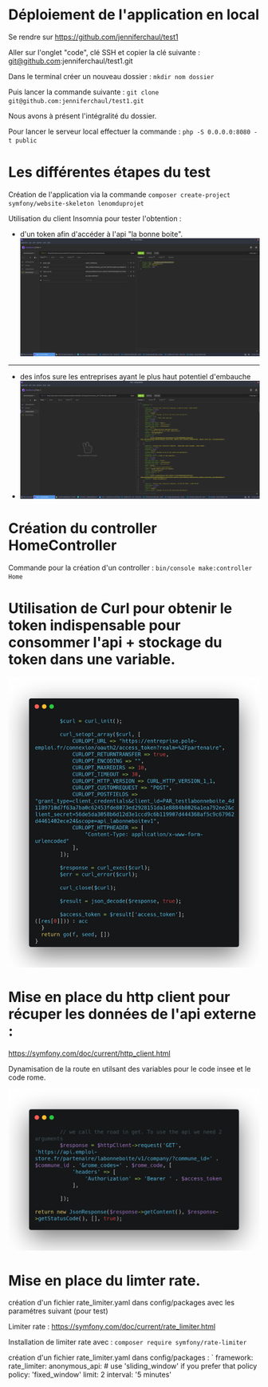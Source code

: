 # Déploiement de l'application en local 

Se rendre sur https://github.com/jenniferchaul/test1

Aller sur l'onglet "code", clé SSH et copier la clé suivante : git@github.com:jenniferchaul/test1.git

Dans le terminal créer un nouveau dossier  : `mkdir nom dossier`

Puis lancer la commande suivante : `git clone git@github.com:jenniferchaul/test1.git`

Nous avons à présent l'intégralité du dossier.

Pour lancer le serveur local effectuer la commande : `php -S 0.0.0.0:8080 -t public`





# Les différentes étapes du test

Création de l'application via la commande `composer create-project symfony/website-skeleton lenomduprojet`

Utilisation du client Insomnia pour tester l'obtention :

- d'un token afin d'accéder à l'api "la bonne boite".
![insomnia token](postAccessToken.png)



---

- des infos sure les entreprises ayant le plus haut potentiel d'embauche
- ![insomnia get](getCodeInseeCodeRome.png)

# Création du controller HomeController

Commande pour la création d'un controller :  `bin/console make:controller Home`

# Utilisation de Curl pour obtenir le token indispensable pour consommer l'api + stockage du token dans une variable.

![curl](curl.png)

# Mise en place du http client pour récuper les données de l'api externe : 

https://symfony.com/doc/current/http_client.html


Dynamisation de la route en utilsant des variables pour le code insee et le code rome.

![httpclient](httpclient.png)

# Mise en place du limter rate.

création d'un fichier rate_limiter.yaml dans config/packages avec les paramétres suivant (pour test)



Limiter rate : https://symfony.com/doc/current/rate_limiter.html

Installation de limiter rate avec : `composer require symfony/rate-limiter`

création d'un fichier rate_limiter.yaml dans config/packages :
`
framework:
    rate_limiter:
        anonymous_api:
            # use 'sliding_window' if you prefer that policy
            policy: 'fixed_window'
            limit: 2
            interval: '5 minutes'


